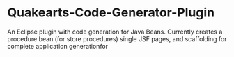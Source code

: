 # Quakearts-Code-Generator-Plugin
An Eclipse plugin with code generation for Java Beans. Currently creates a procedure bean (for store procedures) single JSF pages, and scaffolding for complete application generationfor 
